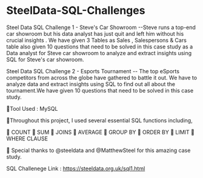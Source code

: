 # SteelData-SQL-Challenges
Steel Data SQL Challenge 1 - Steve's Car Showroom 
--Steve runs a top-end car showroom but his data analyst has just quit and left him without his crucial insights . We have given 3 Tables as Sales , Salespersons & Cars table also given 10 questions that need to be solved in this case study as a Data analyst for Steve car showroom to analyze and extract insights using SQL for Steve's car showroom.

Steel Data SQL Challenge 2 - Esports Tournament
-- The top eSports competitors from across the globe have gathered to battle it out. We have to analyze data and extract insights using SQL to find out all about the tournament.We have given 10 questions that need to be solved in this case study.

🔷Tool Used : MySQL 

🔷Throughout this project, I used several essential SQL functions including,

🔺 COUNT
🔺 SUM
🔺 JOINS
🔺 AVERAGE
🔺 GROUP BY
🔺 ORDER BY
🔺 LIMIT
🔺 WHERE CLAUSE


🔴 Special thanks to @steeldata and @MatthewSteel for this amazing case study.

SQL Challenege Link : https://steeldata.org.uk/sql1.html

